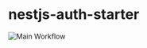 # nestjs-auth-starter

![Main Workflow](https://github.com/oscaroox/nestjs-auth-starter/workflows/Main%20Workflow/badge.svg)
